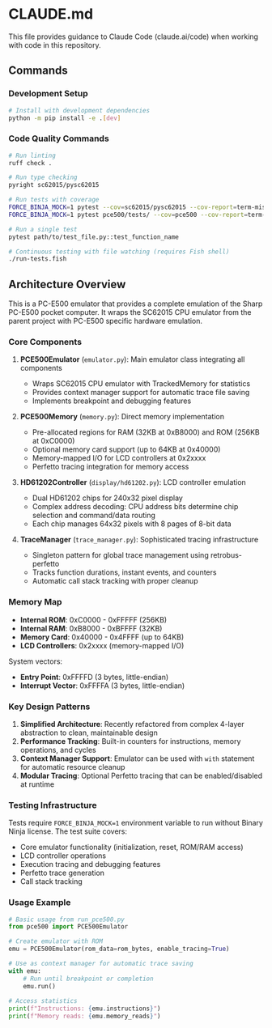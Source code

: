 # CLAUDE.md

This file provides guidance to Claude Code (claude.ai/code) when working with code in this repository.

## Commands

### Development Setup
```bash
# Install with development dependencies
python -m pip install -e .[dev]
```

### Code Quality Commands
```bash
# Run linting
ruff check .

# Run type checking
pyright sc62015/pysc62015

# Run tests with coverage
FORCE_BINJA_MOCK=1 pytest --cov=sc62015/pysc62015 --cov-report=term-missing
FORCE_BINJA_MOCK=1 pytest pce500/tests/ --cov=pce500 --cov-report=term-missing

# Run a single test
pytest path/to/test_file.py::test_function_name

# Continuous testing with file watching (requires Fish shell)
./run-tests.fish
```

## Architecture Overview

This is a PC-E500 emulator that provides a complete emulation of the Sharp PC-E500 pocket computer. It wraps the SC62015 CPU emulator from the parent project with PC-E500 specific hardware emulation.

### Core Components

1. **PCE500Emulator** (`emulator.py`): Main emulator class integrating all components
   - Wraps SC62015 CPU emulator with TrackedMemory for statistics
   - Provides context manager support for automatic trace file saving
   - Implements breakpoint and debugging features

2. **PCE500Memory** (`memory.py`): Direct memory implementation
   - Pre-allocated regions for RAM (32KB at 0xB8000) and ROM (256KB at 0xC0000)
   - Optional memory card support (up to 64KB at 0x40000)
   - Memory-mapped I/O for LCD controllers at 0x2xxxx
   - Perfetto tracing integration for memory access

3. **HD61202Controller** (`display/hd61202.py`): LCD controller emulation
   - Dual HD61202 chips for 240x32 pixel display
   - Complex address decoding: CPU address bits determine chip selection and command/data routing
   - Each chip manages 64x32 pixels with 8 pages of 8-bit data

4. **TraceManager** (`trace_manager.py`): Sophisticated tracing infrastructure
   - Singleton pattern for global trace management using retrobus-perfetto
   - Tracks function durations, instant events, and counters
   - Automatic call stack tracking with proper cleanup

### Memory Map

- **Internal ROM**: 0xC0000 - 0xFFFFF (256KB)
- **Internal RAM**: 0xB8000 - 0xBFFFF (32KB)
- **Memory Card**: 0x40000 - 0x4FFFF (up to 64KB)
- **LCD Controllers**: 0x2xxxx (memory-mapped I/O)

System vectors:
- **Entry Point**: 0xFFFFD (3 bytes, little-endian)
- **Interrupt Vector**: 0xFFFFA (3 bytes, little-endian)

### Key Design Patterns

1. **Simplified Architecture**: Recently refactored from complex 4-layer abstraction to clean, maintainable design
2. **Performance Tracking**: Built-in counters for instructions, memory operations, and cycles
3. **Context Manager Support**: Emulator can be used with `with` statement for automatic resource cleanup
4. **Modular Tracing**: Optional Perfetto tracing that can be enabled/disabled at runtime

### Testing Infrastructure

Tests require `FORCE_BINJA_MOCK=1` environment variable to run without Binary Ninja license. The test suite covers:
- Core emulator functionality (initialization, reset, ROM/RAM access)
- LCD controller operations
- Execution tracing and debugging features
- Perfetto trace generation
- Call stack tracking

### Usage Example

```python
# Basic usage from run_pce500.py
from pce500 import PCE500Emulator

# Create emulator with ROM
emu = PCE500Emulator(rom_data=rom_bytes, enable_tracing=True)

# Use as context manager for automatic trace saving
with emu:
    # Run until breakpoint or completion
    emu.run()
    
# Access statistics
print(f"Instructions: {emu.instructions}")
print(f"Memory reads: {emu.memory_reads}")
```